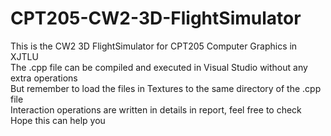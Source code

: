 # CPT205-CW2-3D-FlightSimulator
This is the CW2 3D FlightSimulator for CPT205 Computer Graphics in XJTLU  
The .cpp file can be compiled and executed in Visual Studio without any extra operations  
But remember to load the files in Textures to the same directory of the .cpp  file  
Interaction operations are written in details in report, feel free to check  
Hope this can help you
